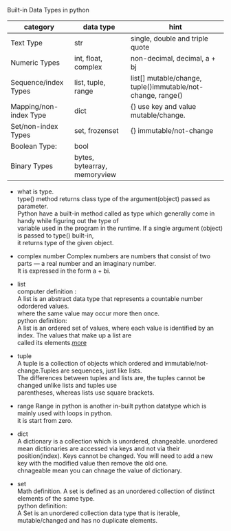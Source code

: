 Built-in Data Types in python   

category | data type|  hint
--- | --- | --- |
Text Type | str  | single, double and triple quote|
Numeric Types |	int, float, complex | non-decimal, decimal, a + bj|
Sequence/index Types|	list, tuple, range | list[] mutable/change, tuple()immutable/not-change, range()|
Mapping/non-index Type|	dict | {} use key and value mutable/change.
Set/non-index Types|	set, frozenset | {} immutable/not-change
Boolean Type:|	bool
Binary Types|	bytes, bytearray, memoryview

* what is type.   
type() method returns class type of the argument(object) passed as parameter.    
Python have a built-in method called as type which generally come in handy while figuring out the type of      
variable used in the program in the runtime. If a single argument (object) is passed to type() built-in,      
it returns type of the given object.       
    
* complex number 
Complex numbers are numbers that consist of two parts — a real number and an imaginary number.   
It is expressed in the form a + bi.   
    
* list   
computer definition :     
    A list is an abstract data type that represents a countable number odordered values.   
    where the same value may occur more then once.           
python definition:    
    A list is an ordered set of values, where each value is identified by an index. The values that make up a list are   
    called its elements.[more](http://www.openbookproject.net/thinkcs/python/english2e/ch09.html) 
        
* tuple   
A tuple is a collection of objects which ordered and immutable/not-change.Tuples are sequences, just like lists.  
The differences between tuples and lists are, the tuples cannot be changed unlike lists and tuples use  
parentheses, whereas lists use square brackets.   
   
* range 
Range in python is another in-built python datatype which is mainly used with loops in python.    
it is start from zero.    
    
* dict   
A dictionary is a collection which is unordered, changeable. 
unordered mean dictionaries are accessed via keys and not via their position(index).
Keys cannot be changed. You will need to add a new key with the modified value then remove the old one.   
chnageable mean you can chnage the value of dictionary.      

* set  
Math definition. 
    A set is defined as an unordered collection of distinct elements of the same type.   
python definition:     
A Set is an unordered collection data type that is iterable, mutable/changed and has no duplicate elements.    

